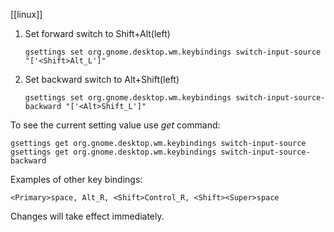 [[linux]]


1. Set forward switch to Shift+Alt(left)
    
    ```
    gsettings set org.gnome.desktop.wm.keybindings switch-input-source "['<Shift>Alt_L']"
    ```
    
2. Set backward switch to Alt+Shift(left)
    
    ```
    gsettings set org.gnome.desktop.wm.keybindings switch-input-source-backward "['<Alt>Shift_L']"
    ```
    

To see the current setting value use _get_ command:

```
gsettings get org.gnome.desktop.wm.keybindings switch-input-source
gsettings get org.gnome.desktop.wm.keybindings switch-input-source-backward
```

Examples of other key bindings:

```
<Primary>space, Alt_R, <Shift>Control_R, <Shift><Super>space
```

Changes will take effect immediately.
